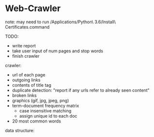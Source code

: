 # Web-Crawler

note: may need to run /Applications/Python\ 3.6/Install\ Certificates.command

TODO:
- write report
- take user input of num pages and stop words
- finish crawler



crawler:
- url of each page
- outgoing links
- contents of title tag
- duplicate detection: "report if any urls refer to already seen content"
- broken links
- graphics (gif, jpg, jpeg, png)
- term-document frequency matrix
	- case insensitive matching
	- assign unique id to each doc
- 20 most common words


data structure:

